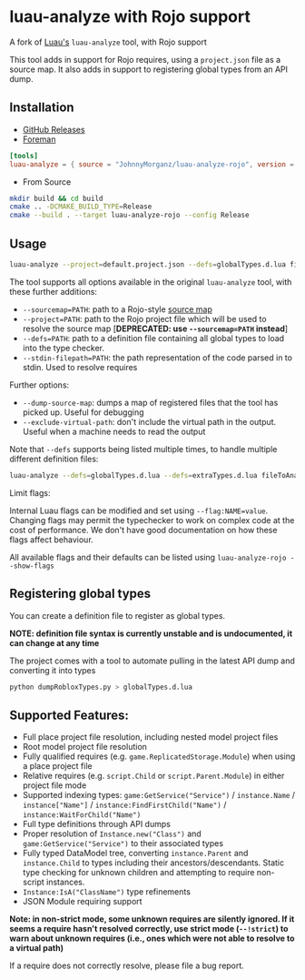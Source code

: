 # luau-analyze with Rojo support

A fork of [Luau's](https://github.com/Roblox/luau) `luau-analyze` tool, with Rojo support

This tool adds in support for Rojo requires, using a `project.json` file as a source map.
It also adds in support to registering global types from an API dump.

## Installation

- [GitHub Releases](https://github.com/JohnnyMorganz/luau-analyze-rojo/releases)
- [Foreman](https://github.com/Roblox/foreman)

```toml
[tools]
luau-analyze = { source = "JohnnyMorganz/luau-analyze-rojo", version = "*" }
```

- From Source

```sh
mkdir build && cd build
cmake .. -DCMAKE_BUILD_TYPE=Release
cmake --build . --target luau-analyze-rojo --config Release
```

## Usage

```sh
luau-analyze --project=default.project.json --defs=globalTypes.d.lua fileToAnalyse.luau
```

The tool supports all options available in the original `luau-analyze` tool, with these further additions:

- `--sourcemap=PATH`: path to a Rojo-style [source map](https://github.com/rojo-rbx/rojo/pull/530)
- `--project=PATH`: path to the Rojo project file which will be used to resolve the source map [**DEPRECATED: use `--sourcemap=PATH` instead**]
- `--defs=PATH`: path to a definition file containing all global types to load into the type checker.
- `--stdin-filepath=PATH`: the path representation of the code parsed in to stdin. Used to resolve requires

Further options:

- `--dump-source-map`: dumps a map of registered files that the tool has picked up. Useful for debugging
- `--exclude-virtual-path`: don't include the virtual path in the output. Useful when a machine needs to read the output

Note that `--defs` supports being listed multiple times, to handle multiple different definition files:

```sh
luau-analyze --defs=globalTypes.d.lua --defs=extraTypes.d.lua fileToAnalyse.luau
```

Limit flags:

Internal Luau flags can be modified and set using `--flag:NAME=value`.
Changing flags may permit the typechecker to work on complex code at the cost of performance.
We don't have good documentation on how these flags affect behaviour.

All available flags and their defaults can be listed using `luau-analyze-rojo --show-flags`

## Registering global types

You can create a definition file to register as global types.

**NOTE: definition file syntax is currently unstable and is undocumented, it can change at any time**

The project comes with a tool to automate pulling in the latest API dump and converting it into types

```sh
python dumpRobloxTypes.py > globalTypes.d.lua
```

## Supported Features:

- Full place project file resolution, including nested model project files
- Root model project file resolution
- Fully qualified requires (e.g. `game.ReplicatedStorage.Module`) when using a place project file
- Relative requires (e.g. `script.Child` or `script.Parent.Module`) in either project file mode
- Supported indexing types: `game:GetService("Service")` / `instance.Name` / `instance["Name"]` / `instance:FindFirstChild("Name")` / `instance:WaitForChild("Name")`
- Full type definitions through API dumps
- Proper resolution of `Instance.new("Class")` and `game:GetService("Service")` to their associated types
- Fully typed DataModel tree, converting `instance.Parent` and `instance.Child` to types including their ancestors/descendants. Static type checking for unknown children and attempting to require non-script instances.
- `Instance:IsA("ClassName")` type refinements
- JSON Module requiring support

**Note: in non-strict mode, some unknown requires are silently ignored. If it seems a require hasn't resolved correctly, use strict mode (`--!strict`) to warn about unknown requires (i.e., ones which were not able to resolve to a virtual path)**

If a require does not correctly resolve, please file a bug report.
